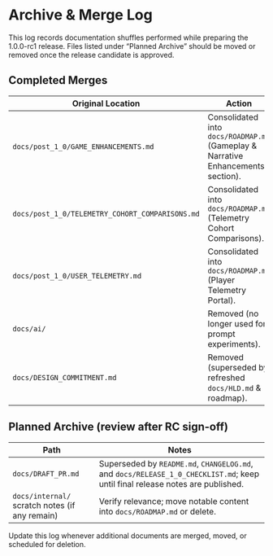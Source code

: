 # Archive & Merge Log

This log records documentation shuffles performed while preparing the 1.0.0-rc1 release. Files listed under “Planned Archive” should be moved or removed once the release candidate is approved.

## Completed Merges

| Original Location | Action |
| --- | --- |
| `docs/post_1_0/GAME_ENHANCEMENTS.md` | Consolidated into `docs/ROADMAP.md` (Gameplay & Narrative Enhancements section). |
| `docs/post_1_0/TELEMETRY_COHORT_COMPARISONS.md` | Consolidated into `docs/ROADMAP.md` (Telemetry Cohort Comparisons). |
| `docs/post_1_0/USER_TELEMETRY.md` | Consolidated into `docs/ROADMAP.md` (Player Telemetry Portal). |
| `docs/ai/` | Removed (no longer used for prompt experiments). |
| `docs/DESIGN_COMMITMENT.md` | Removed (superseded by refreshed `docs/HLD.md` & roadmap). |


## Planned Archive (review after RC sign-off)

| Path | Notes |
| --- | --- |
| `docs/DRAFT_PR.md` | Superseded by `README.md`, `CHANGELOG.md`, and `docs/RELEASE_1_0_CHECKLIST.md`; keep until final release notes are published. |
| `docs/internal/` scratch notes (if any remain) | Verify relevance; move notable content into `docs/ROADMAP.md` or delete. |

Update this log whenever additional documents are merged, moved, or scheduled for deletion.
